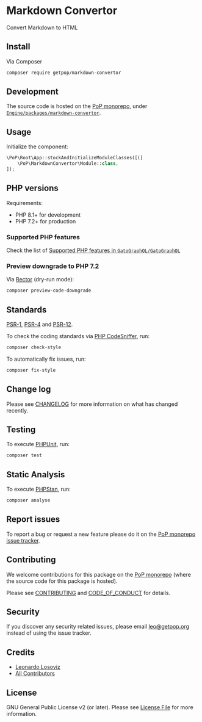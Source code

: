 # Markdown Convertor

<!--
[![Build Status][ico-travis]][link-travis]
[![Quality Score][ico-code-quality]][link-code-quality]
[![Software License][ico-license]](LICENSE.md)
[![Latest Version on Packagist][ico-version]][link-packagist]
[![Coverage Status][ico-scrutinizer]][link-scrutinizer]
[![Total Downloads][ico-downloads]][link-downloads]
-->

Convert Markdown to HTML

## Install

Via Composer

``` bash
composer require getpop/markdown-convertor
```

## Development

The source code is hosted on the [PoP monorepo](https://github.com/GatoGraphQL/GatoGraphQL), under [`Engine/packages/markdown-convertor`](https://github.com/GatoGraphQL/GatoGraphQL/tree/master/layers/Engine/packages/markdown-convertor).

## Usage

Initialize the component:

``` php
\PoP\Root\App::stockAndInitializeModuleClasses([([
    \PoP\MarkdownConvertor\Module::class,
]);
```

## PHP versions

Requirements:

- PHP 8.1+ for development
- PHP 7.2+ for production

### Supported PHP features

Check the list of [Supported PHP features in `GatoGraphQL/GatoGraphQL`](https://github.com/GatoGraphQL/GatoGraphQL/blob/master/docs/supported-php-features.md)

### Preview downgrade to PHP 7.2

Via [Rector](https://github.com/rectorphp/rector) (dry-run mode):

```bash
composer preview-code-downgrade
```

## Standards

[PSR-1](https://www.php-fig.org/psr/psr-1), [PSR-4](https://www.php-fig.org/psr/psr-4) and [PSR-12](https://www.php-fig.org/psr/psr-12).

To check the coding standards via [PHP CodeSniffer](https://github.com/squizlabs/PHP_CodeSniffer), run:

``` bash
composer check-style
```

To automatically fix issues, run:

``` bash
composer fix-style
```

## Change log

Please see [CHANGELOG](CHANGELOG.md) for more information on what has changed recently.

## Testing

To execute [PHPUnit](https://phpunit.de/), run:

``` bash
composer test
```

## Static Analysis

To execute [PHPStan](https://github.com/phpstan/phpstan), run:

``` bash
composer analyse
```

## Report issues

To report a bug or request a new feature please do it on the [PoP monorepo issue tracker](https://github.com/GatoGraphQL/GatoGraphQL/issues).

## Contributing

We welcome contributions for this package on the [PoP monorepo](https://github.com/GatoGraphQL/GatoGraphQL) (where the source code for this package is hosted).

Please see [CONTRIBUTING](CONTRIBUTING.md) and [CODE_OF_CONDUCT](CODE_OF_CONDUCT.md) for details.

## Security

If you discover any security related issues, please email leo@getpop.org instead of using the issue tracker.

## Credits

- [Leonardo Losoviz][link-author]
- [All Contributors][link-contributors]

## License

GNU General Public License v2 (or later). Please see [License File](LICENSE.md) for more information.

[ico-version]: https://img.shields.io/packagist/v/getpop/markdown-convertor.svg?style=flat-square
[ico-license]: https://img.shields.io/badge/license-GPLv2-brightgreen.svg?style=flat-square
[ico-travis]: https://img.shields.io/travis/getpop/markdown-convertor/master.svg?style=flat-square
[ico-scrutinizer]: https://img.shields.io/scrutinizer/coverage/g/getpop/markdown-convertor.svg?style=flat-square
[ico-code-quality]: https://img.shields.io/scrutinizer/g/getpop/markdown-convertor.svg?style=flat-square
[ico-downloads]: https://img.shields.io/packagist/dt/getpop/markdown-convertor.svg?style=flat-square

[link-packagist]: https://packagist.org/packages/getpop/markdown-convertor
[link-travis]: https://travis-ci.org/getpop/markdown-convertor
[link-scrutinizer]: https://scrutinizer-ci.com/g/getpop/markdown-convertor/code-structure
[link-code-quality]: https://scrutinizer-ci.com/g/getpop/markdown-convertor
[link-downloads]: https://packagist.org/packages/getpop/markdown-convertor
[link-author]: https://github.com/leoloso
[link-contributors]: ../../../../../../contributors
